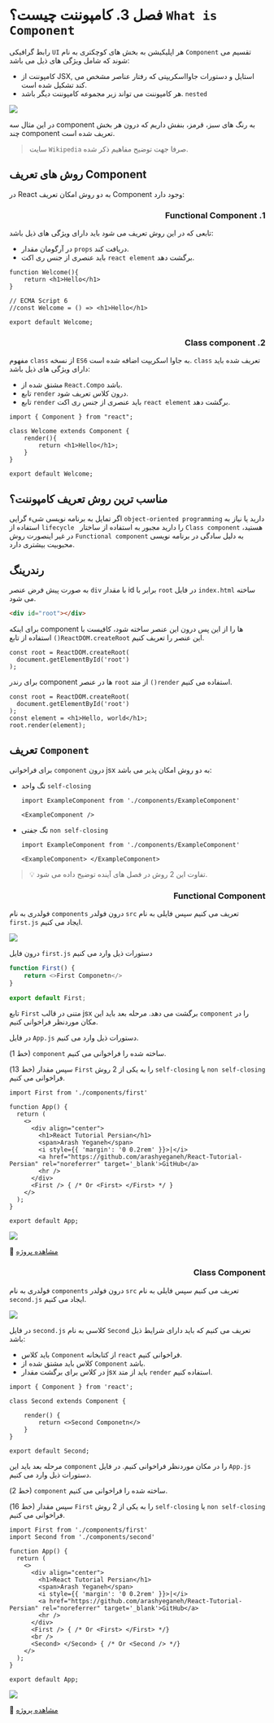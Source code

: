 # فصل 3. کامپوننت چیست؟ `What is Component`

رابط گرافیکی `UI` هر اپلیکیشن به بخش های کوچکتری به نام `Component` تقسیم می شوند که شامل ویژگی های ذیل می باشد:

* کامپوننت از JSX, استایل و دستورات جاوااسکریپتی که رفتار عناصر مشخص می کند تشکیل شده است.
* هر کامپوننت می تواند زیر مجموعه کامپوننت دیگر باشد. `nested`

![](img/component.jpg)

در این مثال سه component به رنگ های سبز، قرمز، بنفش داریم که درون هر بخش چند component تعریف شده است.

> سایت `Wikipedia` صرفا جهت توضیح مفاهیم ذکر شده.

## روش های تعریف Component

در React به دو روش امکان تعریف Component وجود دارد:

<h3 dir="rtl">
    1. Functional Component
</h3>

تابعی که در این روش تعریف می شود باید دارای ویژگی های ذیل باشد:

* در آرگومان مقدار `props` دریافت کند.
* باید عنصری از جنس ری اکت `react element` برگشت دهد.

```react
function Welcome(){
    return <h1>Hello</h1>
}

// ECMA Script 6
//const Welcome = () => <h1>Hello</h1>

export default Welcome;
```

<h3 dir="rtl">
     2. Class component
</h3>

مفهوم `class` از نسخه `ES6` به جاوا اسکریپت اضافه شده است. `class` تعریف شده باید دارای ویژگی های ذیل باشد:

* مشتق شده از `React.Compo` باشد.
* تابع `render` درون کلاس تعریف شود.
* تابع `render` باید عنصری از جنس ری اکت `react element` برگشت دهد.

```react
import { Component } from "react";

class Welcome extends Component {
	render(){
		return <h1>Hello</h1>;
	}
}

export default Welcome;
```

## مناسب ترین روش تعریف کامپوننت؟

اگر تمایل به برنامه نویسی شیء گرایی `object-oriented programming` دارید یا نیاز به استفاده از `lifecycle ` را دارید مجبور به استفاده از ساختار `Class component` هستید، در غیر اینصورت روش `Functional component` به دلیل سادگی در برنامه نویسی محبوبیت بیشتری دارد.

## رندرینگ

به صورت پیش فرض عنصر `div` با مقدار id برابر با `root` در فایل `index.html` ساخته می شود.

```html
<div id="root"></div>
```

برای اینکه component ها را از این پس درون این عنصر ساخته شود، کافیست با استفاده از تابع `()ReactDOM.createRoot` این عنصر را تعریف کنیم.

```react
const root = ReactDOM.createRoot(
  document.getElementById('root')
);
```

برای رندر component ها در عنصر `root` از متد `()render` استفاده می کنیم.

```react
const root = ReactDOM.createRoot(
  document.getElementById('root')
);
const element = <h1>Hello, world</h1>;
root.render(element);
```

## تعریف `Component`

برای فراخوانی `component` درون jsx به دو روش امکان پذیر می باشد:

* تگ واحد `self-closing`

  ```react
  import ExampleComponent from './components/ExampleComponent'
  
  <ExampleComponent />
  ```

* تگ جفتی `non self-closing`

  ```react
  import ExampleComponent from './components/ExampleComponent'
  
  <ExampleComponent> </ExampleComponent>
  ```

> 💡 تفاوت این 2 روش در فصل های آینده توضیح داده می شود.

<h3 dir="rtl">
    Functional Component
</h3>

فولدری به نام `components` درون فولدر `src` تعریف می کنیم سپس فایلی به نام `first.js` ایجاد می کنیم.

![](img/create_component_func_1.PNG)

درون فایل `first.js` دستورات ذیل وارد می کنیم

```javascript
function First() {
    return <>First Componetn</>
}

export default First;
```

تابع `First` متنی در قالب jsx برگشت می دهد. مرحله بعد باید این `component` را در مکان موردنظر فراخوانی کنیم.

در فایل `App.js` دستورات ذیل وارد می کنیم.

(خط 1) `component` ساخته شده را فراخوانی می کنیم.

(خط 13) سپس مقدار `First` را به یکی از 2 روش `self-closing` یا `non self-closing` فراخوانی می کنیم.

```react
import First from './components/first'

function App() {
  return (
    <>
      <div align="center">
        <h1>React Tutorial Persian</h1>
        <span>Arash Yeganeh</span>
        <i style={{ 'margin': '0 0.2rem' }}>|</i>
        <a href="https://github.com/arashyeganeh/React-Tutorial-Persian" rel="noreferrer" target='_blank'>GitHub</a>
        <hr />
      </div>
      <First /> { /* Or <First> </First> */ }
    </>
  );
}

export default App;
```

![](img/create_component_func_2.PNG)

📁 [مشاهده پروژه](/react_basic/Chapter3.Component/project)

<h3 dir="rtl">
     Class Component
</h3>

فولدری به نام `components` درون فولدر `src` تعریف می کنیم سپس فایلی به نام `second.js` ایجاد می کنیم.

![](img/create_component_class_1.PNG)

در فایل `second.js` کلاسی به نام `Second` تعریف می کنیم که باید دارای شرایط ذیل باشد:

* باید کلاس `Component` از کتابخانه `react` فراخوانی کنیم.
* کلاس باید مشتق شده از `Component` باشد.
* در کلاس برای برگشت مقدار jsx  باید از متد `render` استفاده کنیم.

```react
import { Component } from 'react';

class Second extends Component {

    render() {
        return <>Second Componetn</>
    }
}

export default Second;
```

مرحله بعد باید این `component` را در مکان موردنظر فراخوانی کنیم. در فایل `App.js` دستورات ذیل وارد می کنیم.

(خط 2) `component` ساخته شده را فراخوانی می کنیم.

(خط 16) سپس مقدار `First` را به یکی از 2 روش `self-closing` یا `non self-closing` فراخوانی می کنیم.

```react
import First from './components/first'
import Second from './components/second'

function App() {
  return (
    <>
      <div align="center">
        <h1>React Tutorial Persian</h1>
        <span>Arash Yeganeh</span>
        <i style={{ 'margin': '0 0.2rem' }}>|</i>
        <a href="https://github.com/arashyeganeh/React-Tutorial-Persian" rel="noreferrer" target='_blank'>GitHub</a>
        <hr />
      </div>
      <First /> { /* Or <First> </First> */}
      <br />
      <Second> </Second> { /* Or <Second /> */}
    </>
  );
}

export default App;
```

![](img/create_component_class_2.PNG)

📁 [مشاهده پروژه](/react_basic/Chapter3.Component/project)
